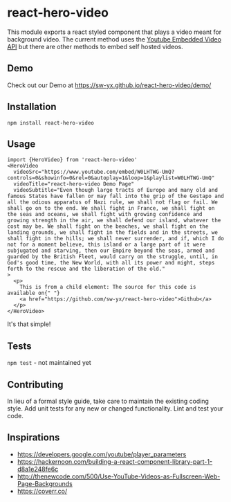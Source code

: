 react-hero-video
=========

This module exports a react styled component that plays a video meant for background video. The current method uses the [Youtube Embedded Video API](https://developers.google.com/youtube/player_parameters) but there are other methods to embed self hosted videos.

## Demo

Check out our Demo at <https://sw-yx.github.io/react-hero-video/demo/>

## Installation

  `npm install react-hero-video`

## Usage

    import {HeroVideo} from 'react-hero-video'
    <HeroVideo
      videoSrc="https://www.youtube.com/embed/W0LHTWG-UmQ?controls=0&showinfo=0&rel=0&autoplay=1&loop=1&playlist=W0LHTWG-UmQ"
      videoTitle="react-hero-video Demo Page"
      videoSubtitle="Even though large tracts of Europe and many old and famous States have fallen or may fall into the grip of the Gestapo and all the odious apparatus of Nazi rule, we shall not flag or fail. We shall go on to the end. We shall fight in France, we shall fight on the seas and oceans, we shall fight with growing confidence and growing strength in the air, we shall defend our island, whatever the cost may be. We shall fight on the beaches, we shall fight on the landing grounds, we shall fight in the fields and in the streets, we shall fight in the hills; we shall never surrender, and if, which I do not for a moment believe, this island or a large part of it were subjugated and starving, then our Empire beyond the seas, armed and guarded by the British Fleet, would carry on the struggle, until, in God's good time, the New World, with all its power and might, steps forth to the rescue and the liberation of the old."
    >
      <p>
        This is from a child element: The source for this code is available on{" "}
        <a href="https://github.com/sw-yx/react-hero-video">Github</a>
      </p>
    </HeroVideo>
  
  
  It's that simple!


## Tests

  `npm test` - not maintained yet

## Contributing

In lieu of a formal style guide, take care to maintain the existing coding style. Add unit tests for any new or changed functionality. Lint and test your code.

## Inspirations

- <https://developers.google.com/youtube/player_parameters>
- <https://hackernoon.com/building-a-react-component-library-part-1-d8a1e248fe6c>
- <http://thenewcode.com/500/Use-YouTube-Videos-as-Fullscreen-Web-Page-Backgrounds>
- <https://coverr.co/>